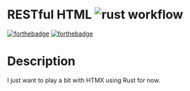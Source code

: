 # RESTful HTML ![rust workflow](https://github.com/holzhey/rust-htmx/actions/workflows/rust.yml/badge.svg)

[![forthebadge](http://forthebadge.com/images/badges/made-with-rust.svg)](http://forthebadge.com)
[![forthebadge](http://forthebadge.com/images/badges/built-with-love.svg)](http://forthebadge.com)

# Description

I just want to play a bit with HTMX using Rust for now.

